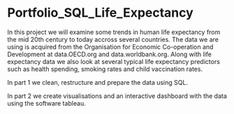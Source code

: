 # Portfolio_SQL_Life_Expectancy

In this project we will examine some trends in human life expectancy from the mid 20th century to today accross several countries. The data we are using is acquired from the Organisation for Economic Co-operation and Development at data.OECD.org and data.worldbank.org. Along with life expectancy data we also look at several typical life expectancy predictors such as health spending, smoking rates and child vaccination rates.

In part 1 we clean, restructure and prepare the data using SQL.

In part 2 we create visualisations and an interactive dashboard with the data using the software tableau.
